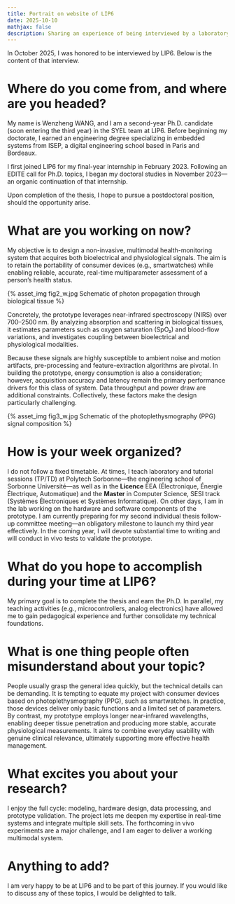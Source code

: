 ```yaml
---
title: Portrait on website of LIP6
date: 2025-10-10
mathjax: false
description: Sharing an experience of being interviewed by a laboratory researcher.
---
```


In October 2025, I was honored to be interviewed by LIP6. Below is the content of that interview.

# Where do you come from, and where are you headed?

My name is Wenzheng WANG, and I am a second-year Ph.D. candidate (soon entering the third year) in the SYEL team at LIP6. Before beginning my doctorate, I earned an engineering degree specializing in embedded systems from ISEP, a digital engineering school based in Paris and Bordeaux.

I first joined LIP6 for my final-year internship in February 2023. Following an EDITE call for Ph.D. topics, I began my doctoral studies in November 2023—an organic continuation of that internship.

Upon completion of the thesis, I hope to pursue a postdoctoral position, should the opportunity arise.

# What are you working on now?

My objective is to design a non-invasive, multimodal health-monitoring system that acquires both bioelectrical and physiological signals. The aim is to retain the portability of consumer devices (e.g., smartwatches) while enabling reliable, accurate, real-time multiparameter assessment of a person’s health status.

{% asset_img fig2_w.jpg Schematic of photon propagation through biological tissue %}

Concretely, the prototype leverages near-infrared spectroscopy (NIRS) over 700–2500 nm. By analyzing absorption and scattering in biological tissues, it estimates parameters such as oxygen saturation (SpO₂) and blood-flow variations, and investigates coupling between bioelectrical and physiological modalities.

Because these signals are highly susceptible to ambient noise and motion artifacts, pre-processing and feature-extraction algorithms are pivotal. In building the prototype, energy consumption is also a consideration; however, acquisition accuracy and latency remain the primary performance drivers for this class of system. Data throughput and power draw are additional constraints. Collectively, these factors make the design particularly challenging.

{% asset_img fig3_w.jpg Schematic of the photoplethysmography (PPG) signal composition %}

# How is your week organized?

I do not follow a fixed timetable. At times, I teach laboratory and tutorial sessions (TP/TD) at Polytech Sorbonne—the engineering school of Sorbonne Université—as well as in the **Licence** EEA (Électronique, Énergie Électrique, Automatique) and the **Master** in Computer Science, SESI track (Systèmes Électroniques et Systèmes Informatique). On other days, I am in the lab working on the hardware and software components of the prototype. I am currently preparing for my second individual thesis follow-up committee meeting—an obligatory milestone to launch my third year effectively. In the coming year, I will devote substantial time to writing and will conduct in vivo tests to validate the prototype.

# What do you hope to accomplish during your time at LIP6?

My primary goal is to complete the thesis and earn the Ph.D. In parallel, my teaching activities (e.g., microcontrollers, analog electronics) have allowed me to gain pedagogical experience and further consolidate my technical foundations.

# What is one thing people often misunderstand about your topic?

People usually grasp the general idea quickly, but the technical details can be demanding. It is tempting to equate my project with consumer devices based on photoplethysmography (PPG), such as smartwatches. In practice, those devices deliver only basic functions and a limited set of parameters. By contrast, my prototype employs longer near-infrared wavelengths, enabling deeper tissue penetration and producing more stable, accurate physiological measurements. It aims to combine everyday usability with genuine clinical relevance, ultimately supporting more effective health management.

# What excites you about your research?

I enjoy the full cycle: modeling, hardware design, data processing, and prototype validation. The project lets me deepen my expertise in real-time systems and integrate multiple skill sets. The forthcoming in vivo experiments are a major challenge, and I am eager to deliver a working multimodal system.

# Anything to add?

I am very happy to be at LIP6 and to be part of this journey. If you would like to discuss any of these topics, I would be delighted to talk.
